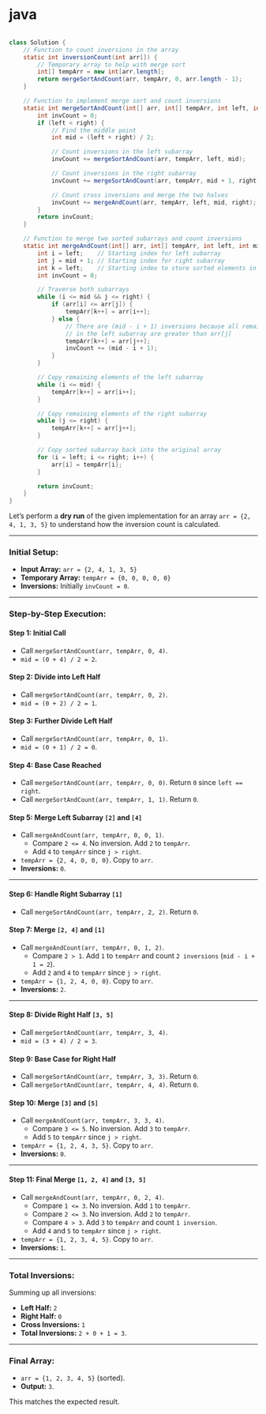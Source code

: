 # java
```java

class Solution {
    // Function to count inversions in the array
    static int inversionCount(int arr[]) {
        // Temporary array to help with merge sort
        int[] tempArr = new int[arr.length];
        return mergeSortAndCount(arr, tempArr, 0, arr.length - 1);
    }

    // Function to implement merge sort and count inversions
    static int mergeSortAndCount(int[] arr, int[] tempArr, int left, int right) {
        int invCount = 0;
        if (left < right) {
            // Find the middle point
            int mid = (left + right) / 2;

            // Count inversions in the left subarray
            invCount += mergeSortAndCount(arr, tempArr, left, mid);

            // Count inversions in the right subarray
            invCount += mergeSortAndCount(arr, tempArr, mid + 1, right);

            // Count cross inversions and merge the two halves
            invCount += mergeAndCount(arr, tempArr, left, mid, right);
        }
        return invCount;
    }

    // Function to merge two sorted subarrays and count inversions
    static int mergeAndCount(int[] arr, int[] tempArr, int left, int mid, int right) {
        int i = left;    // Starting index for left subarray
        int j = mid + 1; // Starting index for right subarray
        int k = left;    // Starting index to store sorted elements in temp array
        int invCount = 0;

        // Traverse both subarrays
        while (i <= mid && j <= right) {
            if (arr[i] <= arr[j]) {
                tempArr[k++] = arr[i++];
            } else {
                // There are (mid - i + 1) inversions because all remaining elements
                // in the left subarray are greater than arr[j]
                tempArr[k++] = arr[j++];
                invCount += (mid - i + 1);
            }
        }

        // Copy remaining elements of the left subarray
        while (i <= mid) {
            tempArr[k++] = arr[i++];
        }

        // Copy remaining elements of the right subarray
        while (j <= right) {
            tempArr[k++] = arr[j++];
        }

        // Copy sorted subarray back into the original array
        for (i = left; i <= right; i++) {
            arr[i] = tempArr[i];
        }

        return invCount;
    }
}


```



Let’s perform a **dry run** of the given implementation for an array `arr = {2, 4, 1, 3, 5}` to understand how the inversion count is calculated. 

---

### Initial Setup:
- **Input Array:** `arr = {2, 4, 1, 3, 5}`
- **Temporary Array:** `tempArr = {0, 0, 0, 0, 0}`
- **Inversions:** Initially `invCount = 0`.

---

### Step-by-Step Execution:

#### **Step 1:** Initial Call
- Call `mergeSortAndCount(arr, tempArr, 0, 4)`.
- `mid = (0 + 4) / 2 = 2`.

#### **Step 2:** Divide into Left Half
- Call `mergeSortAndCount(arr, tempArr, 0, 2)`.
- `mid = (0 + 2) / 2 = 1`.

#### **Step 3:** Further Divide Left Half
- Call `mergeSortAndCount(arr, tempArr, 0, 1)`.
- `mid = (0 + 1) / 2 = 0`.

#### **Step 4:** Base Case Reached
- Call `mergeSortAndCount(arr, tempArr, 0, 0)`. Return `0` since `left == right`.
- Call `mergeSortAndCount(arr, tempArr, 1, 1)`. Return `0`.

#### **Step 5:** Merge Left Subarray `[2]` and `[4]`
- Call `mergeAndCount(arr, tempArr, 0, 0, 1)`.
  - Compare `2 <= 4`. No inversion. Add `2` to `tempArr`.
  - Add `4` to `tempArr` since `j > right`.
- `tempArr = {2, 4, 0, 0, 0}`. Copy to `arr`.
- **Inversions:** `0`.

---

#### **Step 6:** Handle Right Subarray `[1]`
- Call `mergeSortAndCount(arr, tempArr, 2, 2)`. Return `0`.

#### **Step 7:** Merge `[2, 4]` and `[1]`
- Call `mergeAndCount(arr, tempArr, 0, 1, 2)`.
  - Compare `2 > 1`. Add `1` to `tempArr` and count `2 inversions` (`mid - i + 1 = 2`).
  - Add `2` and `4` to `tempArr` since `j > right`.
- `tempArr = {1, 2, 4, 0, 0}`. Copy to `arr`.
- **Inversions:** `2`.

---

#### **Step 8:** Divide Right Half `[3, 5]`
- Call `mergeSortAndCount(arr, tempArr, 3, 4)`.
- `mid = (3 + 4) / 2 = 3`.

#### **Step 9:** Base Case for Right Half
- Call `mergeSortAndCount(arr, tempArr, 3, 3)`. Return `0`.
- Call `mergeSortAndCount(arr, tempArr, 4, 4)`. Return `0`.

#### **Step 10:** Merge `[3]` and `[5]`
- Call `mergeAndCount(arr, tempArr, 3, 3, 4)`.
  - Compare `3 <= 5`. No inversion. Add `3` to `tempArr`.
  - Add `5` to `tempArr` since `j > right`.
- `tempArr = {1, 2, 4, 3, 5}`. Copy to `arr`.
- **Inversions:** `0`.

---

#### **Step 11:** Final Merge `[1, 2, 4]` and `[3, 5]`
- Call `mergeAndCount(arr, tempArr, 0, 2, 4)`.
  - Compare `1 <= 3`. No inversion. Add `1` to `tempArr`.
  - Compare `2 <= 3`. No inversion. Add `2` to `tempArr`.
  - Compare `4 > 3`. Add `3` to `tempArr` and count `1 inversion`.
  - Add `4` and `5` to `tempArr` since `j > right`.
- `tempArr = {1, 2, 3, 4, 5}`. Copy to `arr`.
- **Inversions:** `1`.

---

### Total Inversions:
Summing up all inversions:
- **Left Half:** `2`
- **Right Half:** `0`
- **Cross Inversions:** `1`
- **Total Inversions:** `2 + 0 + 1 = 3`.

---

### Final Array:
- `arr = {1, 2, 3, 4, 5}` (sorted).
- **Output:** `3`. 

This matches the expected result.
